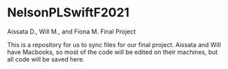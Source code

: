 # NelsonPLSwiftF2021
Aissata D., Will M., and Fiona M. Final Project

This is a repository for us to sync files for our final project. Aissata and Will have Macbooks, so most of the code will be edited on their machines, but all code will be saved here.
